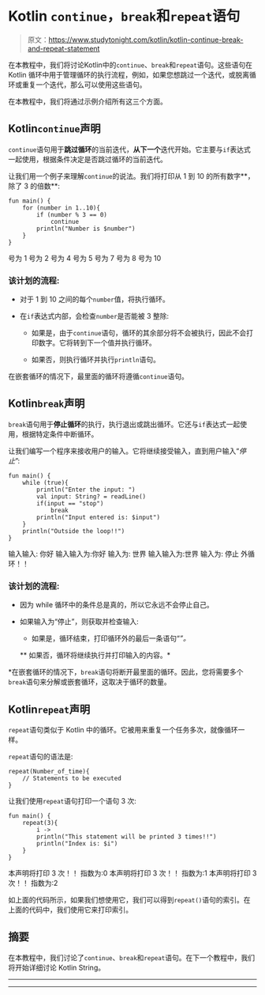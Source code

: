 # Kotlin `continue`，`break`和`repeat`语句

> 原文：<https://www.studytonight.com/kotlin/kotlin-continue-break-and-repeat-statement>

在本教程中，我们将讨论Kotlin中的`continue`、`break`和`repeat`语句。这些语句在 Kotlin 循环中用于管理循环的执行流程，例如，如果您想跳过一个迭代，或脱离循环或重复一个迭代，那么可以使用这些语句。

在本教程中，我们将通过示例介绍所有这三个方面。

## Kotlin`continue`声明

`continue`语句用于**跳过循环**的当前迭代，**从下一个**迭代开始。它主要与`if`表达式一起使用，根据条件决定是否跳过循环的当前迭代。

让我们用一个例子来理解`continue`的说法。我们将打印从 1 到 10 的所有数字**，除了 3 的倍数**:

```
fun main() {
    for (number in 1..10){
        if (number % 3 == 0)
            continue
        println("Number is $number")
    }
}
```

号为 1
号为 2
号为 4
号为 5
号为 7
号为 8
号为 10

### 该计划的流程:

*   对于 1 到 10 之间的每个`number`值，将执行循环。

*   在`if`表达式内部，会检查`number`是否能被 3 整除:

    *   如果是，由于`continue`语句，循环的其余部分将不会被执行，因此不会打印数字。它将转到下一个值并执行循环。

    *   如果否，则执行循环并执行`println`语句。

在嵌套循环的情况下，最里面的循环将遵循`continue`语句。

## Kotlin`break`声明

`break`语句用于**停止循环**的执行，执行退出或跳出循环。它还与`if`表达式一起使用，根据特定条件中断循环。

让我们编写一个程序来接收用户的输入。它将继续接受输入，直到用户输入“*停止*”:

```
fun main() {
    while (true){
        println("Enter the input: ")
        val input: String? = readLine()
        if(input == "stop")
            break
        println("Input entered is: $input")
    }
    println("Outside the loop!!")
}
```

输入输入:
你好
输入输入为:你好
输入为:
世界
输入输入为:世界
输入为:
停止
外循环！！

### 该计划的流程:

*   因为 while 循环中的条件总是真的，所以它永远不会停止自己。

*   如果输入为“停止”，则获取并检查输入:

    *   如果是，循环结束，打印循环外的最后一条语句“*”。*

    **   如果否，循环将继续执行并打印输入的内容。* 

 *在嵌套循环的情况下，`break`语句将断开最里面的循环。因此，您将需要多个`break`语句来分解或嵌套循环，这取决于循环的数量。

## Kotlin`repeat`声明

`repeat`语句类似于 Kotlin 中的循环。它被用来重复一个任务多次，就像循环一样。

`repeat`语句的语法是:

```
repeat(Number_of_time){
    // Statements to be executed
}
```

让我们使用`repeat`语句打印一个语句 3 次:

```
fun main() {
    repeat(3){
        i ->
        println("This statement will be printed 3 times!!")
        println("Index is: $i")
    }
}
```

本声明将打印 3 次！！
指数为:0
本声明将打印 3 次！！
指数为:1
本声明将打印 3 次！！
指数为:2

如上面的代码所示，如果我们想使用它，我们可以得到`repeat()`语句的索引。在上面的代码中，我们使用它来打印索引。

## 摘要

在本教程中，我们讨论了`continue`、`break`和`repeat`语句。在下一个教程中，我们将开始详细讨论 Kotlin String。

* * *

* * **